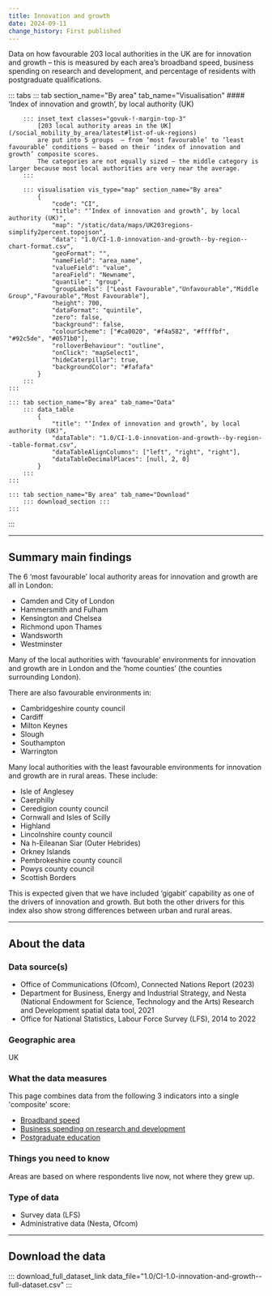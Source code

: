 ```yaml
---
title: Innovation and growth
date: 2024-09-11
change_history: First published
---
```


Data on how favourable 203 local authorities in the UK are for innovation and growth – this is measured by each area’s broadband speed, business spending on research and development, and percentage of residents with postgraduate qualifications.

::: tabs
    ::: tab section_name="By area" tab_name="Visualisation"
        #### ‘Index of innovation and growth’, by local authority (UK)
        
        ::: inset_text classes="govuk-!-margin-top-3"
            [203 local authority areas in the UK](/social_mobility_by_area/latest#list-of-uk-regions)
            are put into 5 groups  – from ‘most favourable’ to ‘least favourable’ conditions – based on their ‘index of innovation and growth’ composite scores.
            The categories are not equally sized – the middle category is larger because most local authorities are very near the average.
        :::

        ::: visualisation vis_type="map" section_name="By area"
            {
                "code": "CI",
                "title": "‘Index of innovation and growth’, by local authority (UK)",
                "map": "/static/data/maps/UK203regions-simplify2percent.topojson",
                "data": "1.0/CI-1.0-innovation-and-growth--by-region--chart-format.csv",
                "geoFormat": "",
                "nameField": "area_name",
                "valueField": "value",
                "areaField": "Newname",
                "quantile": "group",
                "groupLabels": ["Least Favourable","Unfavourable","Middle Group","Favourable","Most Favourable"],
                "height": 700,
                "dataFormat": "quintile",
                "zero": false,
                "background": false,
                "colourScheme": ["#ca0020", "#f4a582", "#ffffbf", "#92c5de", "#0571b0"],
                "rolloverBehaviour": "outline",
                "onClick": "mapSelect1",
                "hideCaterpillar": true,
                "backgroundColor": "#fafafa"
            }
        :::
    :::

    ::: tab section_name="By area" tab_name="Data"
        ::: data_table
            {
                "title": "‘Index of innovation and growth’, by local authority (UK)",
                "dataTable": "1.0/CI-1.0-innovation-and-growth--by-region--table-format.csv",
                "dataTableAlignColumns": ["left", "right", "right"],
                "dataTableDecimalPlaces": [null, 2, 0]
            }
        :::
    :::

    ::: tab section_name="By area" tab_name="Download"
        ::: download_section :::
    :::
:::

---

## Summary main findings
The 6 ‘most favourable’ local authority areas for innovation and growth are all in London:

* Camden and City of London
* Hammersmith and Fulham
* Kensington and Chelsea
* Richmond upon Thames
* Wandsworth
* Westminster

Many of the local authorities with ‘favourable’ environments for innovation and growth are in London and the ‘home counties’ (the counties surrounding London).

There are also favourable environments in:

* Cambridgeshire county council
* Cardiff
* Milton Keynes
* Slough
* Southampton
* Warrington

Many local authorities with the least favourable environments for innovation and growth are in rural areas. These include:

* Isle of Anglesey
* Caerphilly
* Ceredigion county council
* Cornwall and Isles of Scilly
* Highland
* Lincolnshire county council
* Na h-Eileanan Siar (Outer Hebrides)
* Orkney Islands
* Pembrokeshire county council
* Powys county council
* Scottish Borders

This is expected given that we have included ‘gigabit’ capability as one of the drivers of innovation and growth. But both the other drivers for this index also show strong differences between urban and rural areas.


---

## About the data

### Data source(s)

* Office of Communications (Ofcom), Connected Nations Report (2023)
* Department for Business, Energy and Industrial Strategy, and Nesta (National Endowment for Science, Technology and the Arts) Research and Development spatial data tool, 2021
* Office for National Statistics, Labour Force Survey (LFS), 2014 to 2022

### Geographic area
UK

### What the data measures
This page combines data from the following 3 indicators into a single 'composite' score:

* [Broadband speed](/drivers_of_social_mobility/research_and_development_environment/broadband_speed/latest)
* [Business spending on research and development](/drivers_of_social_mobility/research_and_development_environment/business_spending_on_research_and_development/latest)
* [Postgraduate education](https://dev.social-mobility.data.gov.uk/drivers_of_social_mobility/research_and_development_environment/postgraduate_education/latest)

### Things you need to know
Areas are based on where respondents live now, not where they grew up.

### Type of data
* Survey data (LFS)
* Administrative data (Nesta, Ofcom)

---

## Download the data

::: download_full_dataset_link data_file="1.0/CI-1.0-innovation-and-growth--full-dataset.csv" :::
